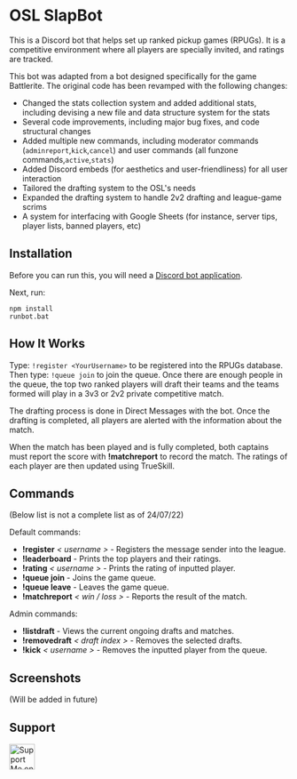 # OSL SlapBot

This is a Discord bot that helps set up ranked pickup games (RPUGs). It is a competitive environment where all players are specially invited, and ratings are tracked.

This bot was adapted from a bot designed specifically for the game Battlerite. The original code has been revamped with the following changes:
* Changed the stats collection system and added additional stats, including devising a new file and data structure system for the stats
* Several code improvements, including major bug fixes, and code structural changes
* Added multiple new commands, including moderator commands (`adminreport`,`kick`,`cancel`) and user commands (all funzone commands,`active`,`stats`)
* Added Discord embeds (for aesthetics and user-friendliness) for all user interaction
* Tailored the drafting system to the OSL's needs
* Expanded the drafting system to handle 2v2 drafting and league-game scrims
* A system for interfacing with Google Sheets (for instance, server tips, player lists, banned players, etc)

## Installation

Before you can run this, you will need a [Discord bot application](https://discordapp.com/developers/applications/me).

Next, run:
```
npm install
runbot.bat
```

## How It Works

Type: `!register <YourUsername>` to be registered into the RPUGs database. Then type: `!queue join` to join the queue. Once there are enough people in the queue, the top two ranked players will draft their teams and the teams formed will play in a 3v3 or 2v2 private competitive match.

The drafting process is done in Direct Messages with the bot. Once the drafting is completed, all players are alerted with the information about the match.

When the match has been played and is fully completed, both captains must report the score with **!matchreport** to record the match. The ratings of each player are then updated using TrueSkill.


## Commands
(Below list is not a complete list as of 24/07/22)

Default commands:

* **!register** *< username >* - Registers the message sender into the league.
* **!leaderboard** - Prints the top players and their ratings.
* **!rating** *< username >* - Prints the rating of inputted player.
* **!queue join** - Joins the game queue.
* **!queue leave** - Leaves the game queue.
* **!matchreport** *< win / loss >* - Reports the result of the match.

Admin commands:

* **!listdraft** - Views the current ongoing drafts and matches.
* **!removedraft** *< draft index >* - Removes the selected drafts.
* **!kick** *< username >* - Removes the inputted player from the queue.


## Screenshots

(Will be added in future)

## Support
<a href='https://ko-fi.com/oslcorgo' target='_blank'><img height='35' style='border:0px;height:46px;' src='https://az743702.vo.msecnd.net/cdn/kofi1.png?v=0' border='0' alt='Support Me on Ko-fi' />

